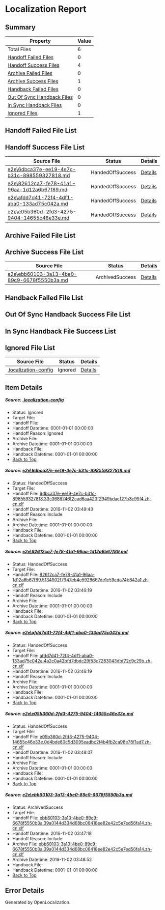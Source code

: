 # <a name='report-top'></a> Localization Report

## Summary
 Property | Value 
 -------- | ----- 
 Total Files | 6
[ Handoff Failed Files ](#handoff-failed-list)| 0
[ Handoff Success Files ](#handoff-success-list)| 4
[ Archive Failed Files ](#archive-failed-list)| 0
[ Archive Success Files ](#archive-success-list)| 1
[ Handback Failed Files ](#handback-failed-list)| 0
[ Out Of Sync Handback Files ](#outofsync-handback-success-list)| 0
[ In Sync Handback Files ](#insync-handback-success-list)| 0
[ Ignored Files ](#ignored-list)| 1

## <a name='handoff-failed-list'></a> Handoff Failed File List

## <a name='handoff-success-list'></a> Handoff Success File List
 Source File | Status | Details 
 ----------- | ------ | ------- 
 [e2e\6dbca37e-ee19-4e7c-b31c-898559327818.md](https://github.com/OpenLocalizationTestOrg/ol-test0/blob/385c6aacfa6c15bd351c7fc6e5cf52e10d2687fe/e2e/6dbca37e-ee19-4e7c-b31c-898559327818.md) | HandedOffSuccess | [Details](#9a59cd3fceebc4a3c69fc1519b2e25573b88962f1)
 [e2e\82612ca7-fe78-41a1-96aa-1d12a6b67f89.md](https://github.com/OpenLocalizationTestOrg/ol-test0/blob/d4272565cfdbedfb5fea797feb720d7748384a60/e2e/82612ca7-fe78-41a1-96aa-1d12a6b67f89.md) | HandedOffSuccess | [Details](#fe8a0da9b381f6b5634d01f356cdb0743b7a046e2)
 [e2e\afdd7d41-72f4-4df1-aba0-133ad75c042a.md](https://github.com/OpenLocalizationTestOrg/ol-test0/blob/d4272565cfdbedfb5fea797feb720d7748384a60/e2e/afdd7d41-72f4-4df1-aba0-133ad75c042a.md) | HandedOffSuccess | [Details](#6514e26adfc9f6881d89ae809a64dfe5267d16c13)
 [e2e\e05b360d-2fd3-4275-9404-14655c46e33e.md](https://github.com/OpenLocalizationTestOrg/ol-test0/blob/6bcd6e3fbd0e4941c5a201c74f7be71432274104/e2e/e05b360d-2fd3-4275-9404-14655c46e33e.md) | HandedOffSuccess | [Details](#d9c744a0bc2ad2fc44679098b88e9642cfe5ed664)

## <a name='archive-failed-list'></a> Archive Failed File List

## <a name='archive-success-list'></a> Archive Success File List
 Source File | Status | Details 
 ----------- | ------ | ------- 
 [e2e\ebb60103-3a13-4be0-89c9-6678f5550b3a.md](https://github.com/OpenLocalizationTestOrg/ol-test0/blob/de7deffddd74a70033004b3f7a31a80e20ecc246/e2e/ebb60103-3a13-4be0-89c9-6678f5550b3a.md) | ArchivedSuccess | [Details](#a125e23bffe9de906e7ec8d29a2185b5d9ce66765)

## <a name='handback-failed-list'></a> Handback Failed File List

## <a name='outofsync-handback-success-list'></a> Out Of Sync Handback Success File List

## <a name='insync-handback-success-list'></a> In Sync Handback File Success List

## <a name='ignored-list'></a> Ignored File List
 Source File | Status | Details 
 ----------- | ------ | ------- 
 [.localization-config](https://github.com/OpenLocalizationTestOrg/ol-test0/blob/385c6aacfa6c15bd351c7fc6e5cf52e10d2687fe/.localization-config) | Ignored | [Details](#c268a05ecaa7ec85942ed632c29928ee5bd6da8d0)

## Item Details
##### <a name='c268a05ecaa7ec85942ed632c29928ee5bd6da8d0'></a> Source: [.localization-config](https://github.com/OpenLocalizationTestOrg/ol-test0/blob/385c6aacfa6c15bd351c7fc6e5cf52e10d2687fe/.localization-config)
* Status: Ignored
* Target File: 
* Handoff File: 
* Handoff Datetime: 0001-01-01 00:00:00
* Handoff Reason: Ignored
* Archive File: 
* Archive Datetime: 0001-01-01 00:00:00
* Handback File: 
* Handback Datetime: 0001-01-01 00:00:00
* [Back to Top](#report-top)

##### <a name='9a59cd3fceebc4a3c69fc1519b2e25573b88962f1'></a> Source: [e2e\6dbca37e-ee19-4e7c-b31c-898559327818.md](https://github.com/OpenLocalizationTestOrg/ol-test0/blob/385c6aacfa6c15bd351c7fc6e5cf52e10d2687fe/e2e/6dbca37e-ee19-4e7c-b31c-898559327818.md)
* Status: HandedOffSuccess
* Target File: 
* Handoff File: [6dbca37e-ee19-4e7c-b31c-898559327818.33c3686746f2cad6aa423f2949bdacf27b3c99f4.zh-cn.xlf](https://github.com/OpenLocalizationTestOrg/ol-test0-handoff/blob/3baffdeab84c5ae22fb908469d1edb0f8437eca1/ol-handoff/OpenLocalizationTestOrg/ol-test0-zhcn/yufeih/ht/6dbca37e-ee19-4e7c-b31c-898559327818.33c3686746f2cad6aa423f2949bdacf27b3c99f4.zh-cn.xlf)
* Handoff Datetime: 2016-11-02 03:49:43
* Handoff Reason: Include
* Archive File: 
* Archive Datetime: 0001-01-01 00:00:00
* Handback File: 
* Handback Datetime: 0001-01-01 00:00:00
* [Back to Top](#report-top)

##### <a name='fe8a0da9b381f6b5634d01f356cdb0743b7a046e2'></a> Source: [e2e\82612ca7-fe78-41a1-96aa-1d12a6b67f89.md](https://github.com/OpenLocalizationTestOrg/ol-test0/blob/d4272565cfdbedfb5fea797feb720d7748384a60/e2e/82612ca7-fe78-41a1-96aa-1d12a6b67f89.md)
* Status: HandedOffSuccess
* Target File: 
* Handoff File: [82612ca7-fe78-41a1-96aa-1d12a6b67f89.5134902f7947eb4e5928667de1e59cda74b842a1.zh-cn.xlf](https://github.com/OpenLocalizationTestOrg/ol-test0-handoff/blob/08c8c01754a7dcd8c474bffb8f17a8fc0c08c14a/ol-handoff/OpenLocalizationTestOrg/ol-test0-zhcn/yufeih/ht/82612ca7-fe78-41a1-96aa-1d12a6b67f89.5134902f7947eb4e5928667de1e59cda74b842a1.zh-cn.xlf)
* Handoff Datetime: 2016-11-02 03:46:19
* Handoff Reason: Include
* Archive File: 
* Archive Datetime: 0001-01-01 00:00:00
* Handback File: 
* Handback Datetime: 0001-01-01 00:00:00
* [Back to Top](#report-top)

##### <a name='6514e26adfc9f6881d89ae809a64dfe5267d16c13'></a> Source: [e2e\afdd7d41-72f4-4df1-aba0-133ad75c042a.md](https://github.com/OpenLocalizationTestOrg/ol-test0/blob/d4272565cfdbedfb5fea797feb720d7748384a60/e2e/afdd7d41-72f4-4df1-aba0-133ad75c042a.md)
* Status: HandedOffSuccess
* Target File: 
* Handoff File: [afdd7d41-72f4-4df1-aba0-133ad75c042a.4a2c0a42bfd7dbdc29f53c7283043dbf72c9c29b.zh-cn.xlf](https://github.com/OpenLocalizationTestOrg/ol-test0-handoff/blob/08c8c01754a7dcd8c474bffb8f17a8fc0c08c14a/ol-handoff/OpenLocalizationTestOrg/ol-test0-zhcn/yufeih/ht/afdd7d41-72f4-4df1-aba0-133ad75c042a.4a2c0a42bfd7dbdc29f53c7283043dbf72c9c29b.zh-cn.xlf)
* Handoff Datetime: 2016-11-02 03:46:19
* Handoff Reason: Include
* Archive File: 
* Archive Datetime: 0001-01-01 00:00:00
* Handback File: 
* Handback Datetime: 0001-01-01 00:00:00
* [Back to Top](#report-top)

##### <a name='d9c744a0bc2ad2fc44679098b88e9642cfe5ed664'></a> Source: [e2e\e05b360d-2fd3-4275-9404-14655c46e33e.md](https://github.com/OpenLocalizationTestOrg/ol-test0/blob/6bcd6e3fbd0e4941c5a201c74f7be71432274104/e2e/e05b360d-2fd3-4275-9404-14655c46e33e.md)
* Status: HandedOffSuccess
* Target File: 
* Handoff File: [e05b360d-2fd3-4275-9404-14655c46e33e.0d4bde80c5d3095eadbc2f4b4fb2ca98e78f1ad7.zh-cn.xlf](https://github.com/OpenLocalizationTestOrg/ol-test0-handoff/blob/bff8003c43d9a38c269aed7cf6c02283341595d6/ol-handoff/OpenLocalizationTestOrg/ol-test0-zhcn/yufeih/ht/e05b360d-2fd3-4275-9404-14655c46e33e.0d4bde80c5d3095eadbc2f4b4fb2ca98e78f1ad7.zh-cn.xlf)
* Handoff Datetime: 2016-11-02 03:48:07
* Handoff Reason: Include
* Archive File: 
* Archive Datetime: 0001-01-01 00:00:00
* Handback File: 
* Handback Datetime: 0001-01-01 00:00:00
* [Back to Top](#report-top)

##### <a name='a125e23bffe9de906e7ec8d29a2185b5d9ce66765'></a> Source: [e2e\ebb60103-3a13-4be0-89c9-6678f5550b3a.md](https://github.com/OpenLocalizationTestOrg/ol-test0/blob/de7deffddd74a70033004b3f7a31a80e20ecc246/e2e/ebb60103-3a13-4be0-89c9-6678f5550b3a.md)
* Status: ArchivedSuccess
* Target File: 
* Handoff File: [ebb60103-3a13-4be0-89c9-6678f5550b3a.39a0144d334d68bc06418ee82e42c5e7ed56fa14.zh-cn.xlf](https://github.com/OpenLocalizationTestOrg/ol-test0-handoff/blob/351936e8f1e7f60b1ba67efcbd2734c4a7e143f3/ol-handoff/OpenLocalizationTestOrg/ol-test0-zhcn/yufeih/ht/ebb60103-3a13-4be0-89c9-6678f5550b3a.39a0144d334d68bc06418ee82e42c5e7ed56fa14.zh-cn.xlf)
* Handoff Datetime: 2016-11-02 03:47:18
* Handoff Reason: Include
* Archive File: [ebb60103-3a13-4be0-89c9-6678f5550b3a.39a0144d334d68bc06418ee82e42c5e7ed56fa14.zh-cn.xlf](https://github.com/OpenLocalizationTestOrg/ol-test0-handoff/blob/82660734eda0ef4d5a48d8d70421c08de3b82f6d/ol-archive/OpenLocalizationTestOrg/ol-test0-zhcn/yufeih/ht/ebb60103-3a13-4be0-89c9-6678f5550b3a.39a0144d334d68bc06418ee82e42c5e7ed56fa14.zh-cn.xlf)
* Archive Datetime: 2016-11-02 03:48:52
* Handback File: 
* Handback Datetime: 0001-01-01 00:00:00
* [Back to Top](#report-top)


## Error Details

Generated by OpenLocalization.
